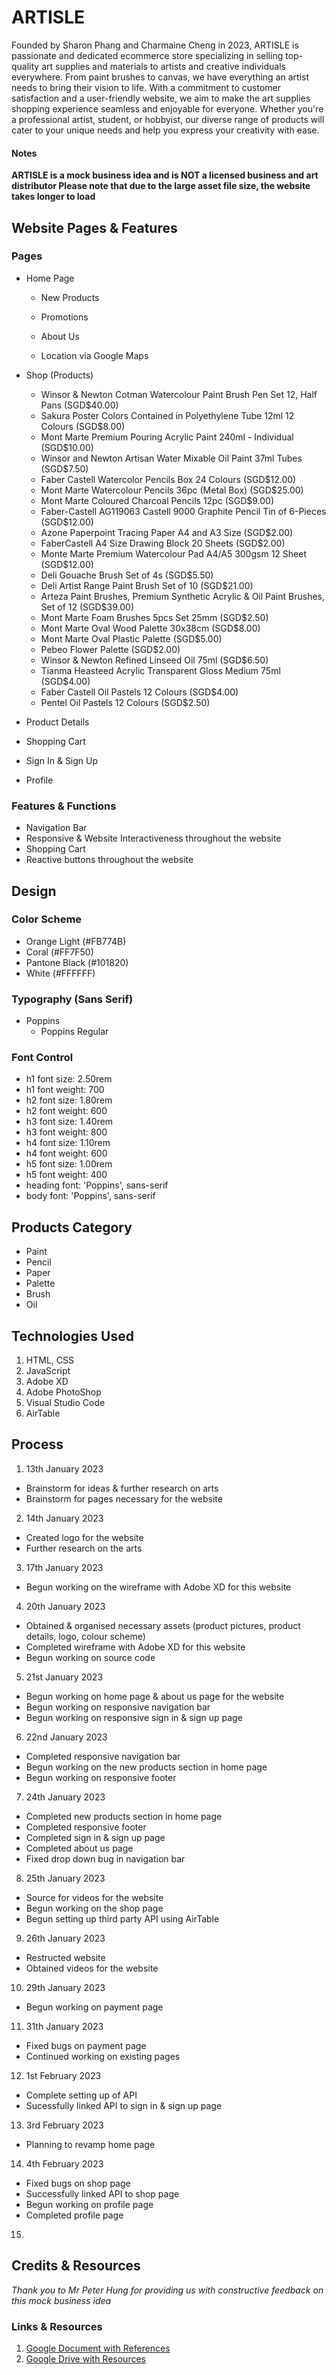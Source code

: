 # ARTISLE

Founded by Sharon Phang and Charmaine Cheng in 2023, ARTISLE is passionate and dedicated ecommerce store specializing in selling top-quality art supplies and materials to artists and creative individuals everywhere. From paint brushes to canvas, we have everything an artist needs to bring their vision to life. With a commitment to customer satisfaction and a user-friendly website, we aim to make the art supplies shopping experience seamless and enjoyable for everyone. Whether you're a professional artist, student, or hobbyist, our diverse range of products will cater to your unique needs and help you express your creativity with ease.

#### Notes

**ARTISLE is a mock business idea and is **NOT** a licensed business and art distributor
Please note that due to the large asset file size, the website takes longer to load**

## Website Pages & Features

### Pages

- Home Page

  - New Products
  - Promotions
  - About Us

  - Location via Google Maps

- Shop (Products)

  - Winsor & Newton Cotman Watercolour Paint Brush Pen Set 12, Half Pans (SGD$40.00)
  - Sakura Poster Colors Contained in Polyethylene Tube 12ml 12 Colours (SGD$8.00)
  - Mont Marte Premium Pouring Acrylic Paint 240ml - Individual (SGD$10.00)
  - Winsor and Newton Artisan Water Mixable Oil Paint 37ml Tubes (SGD$7.50)
  - Faber Castell Watercolor Pencils Box 24 Colours (SGD$12.00)
  - Mont Marte Watercolour Pencils 36pc (Metal Box) (SGD$25.00)
  - Mont Marte Coloured Charcoal Pencils 12pc (SGD$9.00)
  - Faber-Castell AG119063 Castell 9000 Graphite Pencil Tin of 6-Pieces (SGD$12.00)
  - Azone Paperpoint Tracing Paper A4 and A3 Size (SGD$2.00)
  - FaberCastell A4 Size Drawing Block 20 Sheets (SGD$2.00)
  - Monte Marte Premium Watercolour Pad A4/A5 300gsm 12 Sheet (SGD$12.00)
  - Deli Gouache Brush Set of 4s (SGD$5.50)
  - Deli Artist Range Paint Brush Set of 10 (SGD$21.00)
  - Arteza Paint Brushes, Premium Synthetic Acrylic & Oil Paint Brushes, Set of 12 (SGD$39.00)
  - Mont Marte Foam Brushes 5pcs Set 25mm (SGD$2.50)
  - Mont Marte Oval Wood Palette 30x38cm (SGD$8.00)
  - Mont Marte Oval Plastic Palette (SGD$5.00)
  - Pebeo Flower Palette (SGD$2.00)
  - Winsor & Newton Refined Linseed Oil 75ml (SGD$6.50)
  - Tianma Heasteed Acrylic Transparent Gloss Medium 75ml (SGD$4.00)
  - Faber Castell Oil Pastels 12 Colours (SGD$4.00)
  - Pentel Oil Pastels 12 Colours (SGD$2.50)

- Product Details
- Shopping Cart
- Sign In & Sign Up
- Profile

### Features & Functions

- Navigation Bar
- Responsive & Website Interactiveness throughout the website
- Shopping Cart
- Reactive buttons throughout the website

## Design
####

### Color Scheme

- Orange Light (#FB774B)
- Coral (#FF7F50)
- Pantone Black (#101820)
- White (#FFFFFF)

### Typography (Sans Serif)

- Poppins
  - Poppins Regular

### Font Control

- h1 font size: 2.50rem
- h1 font weight: 700
- h2 font size: 1.80rem
- h2 font weight: 600
- h3 font size: 1.40rem
- h3 font weight: 800
- h4 font size: 1.10rem
- h4 font weight: 600
- h5 font size: 1.00rem
- h5 font weight: 400
- heading font: 'Poppins', sans-serif
- body font: 'Poppins', sans-serif

## Products Category

- Paint
- Pencil
- Paper
- Palette
- Brush
- Oil

## Technologies Used

1. HTML, CSS
2. JavaScript
3. Adobe XD
4. Adobe PhotoShop
5. Visual Studio Code
6. AirTable

## Process

1. 13th January 2023

- Brainstorm for ideas & further research on arts
- Brainstorm for pages necessary for the website

2. 14th January 2023

- Created logo for the website
- Further research on the arts

3. 17th January 2023

- Begun working on the wireframe with Adobe XD for this website

4. 20th January 2023

- Obtained & organised necessary assets (product pictures, product details, logo, colour scheme)
- Completed wireframe with Adobe XD for this website
- Begun working on source code

5. 21st January 2023

- Begun working on home page & about us page for the website
- Begun working on responsive navigation bar
- Begun working on responsive sign in & sign up page

6. 22nd January 2023

- Completed responsive navigation bar
- Begun working on the new products section in home page
- Begun working on responsive footer

7. 24th January 2023

- Completed new products section in home page
- Completed responsive footer
- Completed sign in & sign up page
- Completed about us page
- Fixed drop down bug in navigation bar

8. 25th January 2023

- Source for videos for the website
- Begun working on the shop page
- Begun setting up third party API using AirTable

9. 26th January 2023

- Restructed website
- Obtained videos for the website

10. 29th January 2023

- Begun working on payment page

11. 31th January 2023

- Fixed bugs on payment page
- Continued working on existing pages

12. 1st February 2023

- Complete setting up of API
- Sucessfully linked API to sign in & sign up page

13. 3rd February 2023

- Planning to revamp home page

14. 4th February 2023

- Fixed bugs on shop page
- Successfully linked API to shop page
- Begun working on profile page
- Completed profile page

15.

## Credits & Resources

_Thank you to Mr Peter Hung for providing us with constructive feedback on this mock business idea_

### Links & Resources

1. [Google Document with References]()
2. [Google Drive with Resources]()

